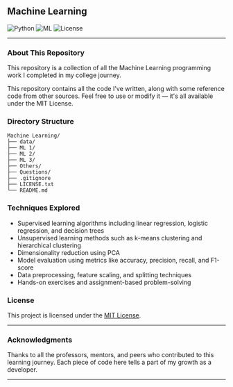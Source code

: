 ## Machine Learning

![Python](https://img.shields.io/badge/Python-Django%20%7C%20NLP%20%7C%20AI-green?logo=python)
![ML](https://img.shields.io/badge/ML-Algorithms%20%7C%20Time%20Series%20%7C%20XAI-orange?logo=scikit-learn)
![License](https://img.shields.io/badge/License-MIT-green)

---

### About This Repository

This repository is a collection of all the Machine Learning programming work I completed in my college journey.


This repository contains all the code I've written, along with some reference code from other sources. Feel free to use or modify it — it's all available under the MIT License.

### Directory Structure

```
Machine Learning/
├── data/
├── ML 1/
├── ML 2/
├── ML 3/
├── Others/
├── Questions/
├── .gitignore
├── LICENSE.txt
└── README.md
```

### Techniques Explored

- Supervised learning algorithms including linear regression, logistic regression, and decision trees  
- Unsupervised learning methods such as k-means clustering and hierarchical clustering  
- Dimensionality reduction using PCA  
- Model evaluation using metrics like accuracy, precision, recall, and F1-score  
- Data preprocessing, feature scaling, and splitting techniques  
- Hands-on exercises and assignment-based problem-solving  


### License

This project is licensed under the [MIT License](LICENSE.txt).

---

### Acknowledgments

Thanks to all the professors, mentors, and peers who contributed to this learning journey. Each piece of code here tells a part of my growth as a developer.

---